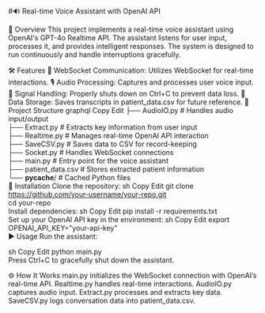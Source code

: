 #🔊 Real-time Voice Assistant with OpenAI API

📌 Overview
This project implements a real-time voice assistant using OpenAI's GPT-4o Realtime API. The assistant listens for user input, processes it, and provides intelligent responses. The system is designed to run continuously and handle interruptions gracefully.

🛠 Features
📡 WebSocket Communication: Utilizes WebSocket for real-time interactions.
🎙 Audio Processing: Captures and processes user voice input.
🔄 Signal Handling: Properly shuts down on Ctrl+C to prevent data loss.
📄 Data Storage: Saves transcripts in patient_data.csv for future reference.
📂 Project Structure
graphql
Copy
Edit
├── AudioIO.py       # Handles audio input/output  
├── Extract.py       # Extracts key information from user input  
├── Realtime.py      # Manages real-time OpenAI API interaction  
├── SaveCSV.py       # Saves data to CSV for record-keeping  
├── Socket.py        # Handles WebSocket connections  
├── main.py          # Entry point for the voice assistant  
├── patient_data.csv # Stores extracted patient information  
└── __pycache__/     # Cached Python files  
🚀 Installation
Clone the repository:
sh
Copy
Edit
git clone https://github.com/your-username/your-repo.git  
cd your-repo  
Install dependencies:
sh
Copy
Edit
pip install -r requirements.txt  
Set up your OpenAI API key in the environment:
sh
Copy
Edit
export OPENAI_API_KEY="your-api-key"  
▶️ Usage
Run the assistant:

sh
Copy
Edit
python main.py  
Press Ctrl+C to gracefully shut down the assistant.

⚙️ How It Works
main.py initializes the WebSocket connection with OpenAI’s real-time API.
Realtime.py handles real-time interactions.
AudioIO.py captures audio input.
Extract.py processes and extracts key data.
SaveCSV.py logs conversation data into patient_data.csv.
